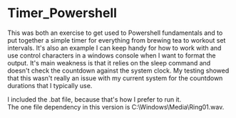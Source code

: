 # Timer_Powershell
This was both an exercise to get used to Powershell fundamentals and to put together a simple timer for everything from brewing tea to workout set intervals.  It's also an example I can keep handy for how to work with and use control characters in a windows console when I want to format the output.  It's main weakness is that it relies on the sleep command and doesn't check the countdown against the system clock.  My testing showed that this wasn't really an issue with my current system for the countdown durations that I typically use.

I included the .bat file, because that's how I prefer to run it.  
The one file dependency in this version is C:\Windows\Media\Ring01.wav.  
